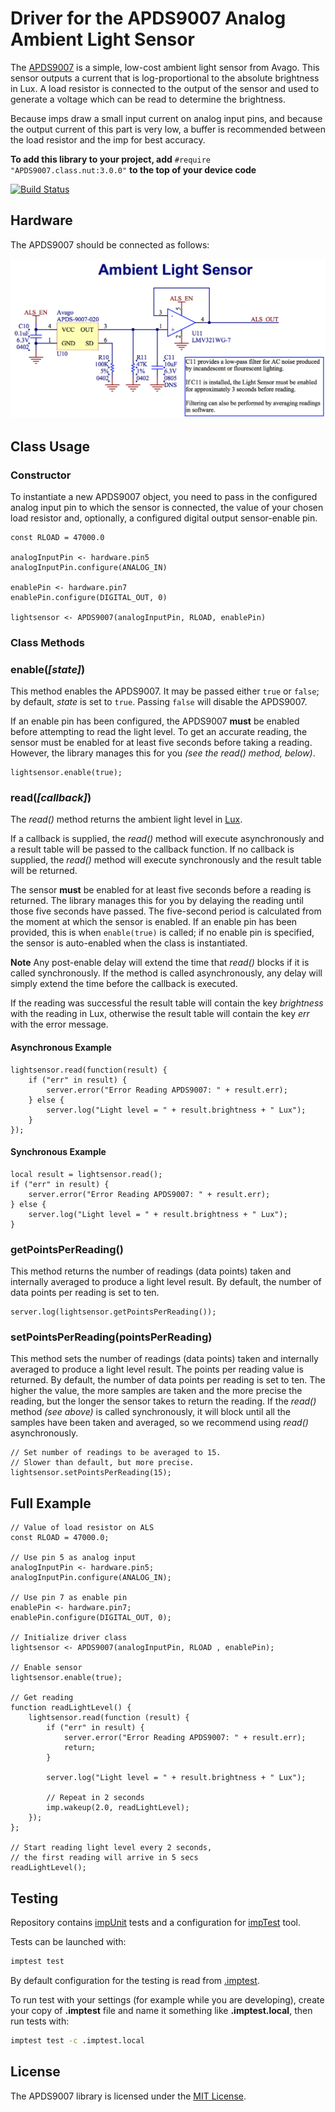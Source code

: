 Driver for the APDS9007 Analog Ambient Light Sensor
===================================

The [APDS9007](http://www.mouser.com/ds/2/38/V02-0512EN-4985.pdf) is a simple, low-cost ambient light sensor from Avago. This sensor outputs a current that is log-proportional to the absolute brightness in Lux. A load resistor is connected to the output of the sensor and used to generate a voltage which can be read to determine the brightness.

Because imps draw a small input current on analog input pins, and because the output current of this part is very low, a buffer is recommended between the load resistor and the imp for best accuracy.

**To add this library to your project, add** `#require "APDS9007.class.nut:3.0.0"` **to the top of your device code**

[![Build Status](https://travis-ci.org/electricimp/APDS9007.svg?branch=master)](https://travis-ci.org/electricimp/APDS9007)

## Hardware

The APDS9007 should be connected as follows:

![APDS9007 Circuit](./circuit.png)

## Class Usage

### Constructor

To instantiate a new APDS9007 object, you need to pass in the configured analog input pin to which the sensor is connected, the value of your chosen load resistor and, optionally, a configured digital output sensor-enable pin.

```squirrel
const RLOAD = 47000.0

analogInputPin <- hardware.pin5
analogInputPin.configure(ANALOG_IN)

enablePin <- hardware.pin7
enablePin.configure(DIGITAL_OUT, 0)

lightsensor <- APDS9007(analogInputPin, RLOAD, enablePin)
```

### Class Methods

### enable(*[state]*)

This method enables the APDS9007. It may be passed either `true` or `false`; by default, *state* is set to `true`. Passing `false` will disable the APDS9007.

If an enable pin has been configured, the APDS9007 **must** be enabled before attempting to read the light level. To get an accurate reading, the sensor must be enabled for at least five seconds before taking a reading. However, the library manages this for you *(see the *read()* method, below)*.


```squirrel
lightsensor.enable(true);
```

### read(*[callback]*)

The *read()* method returns the ambient light level in [Lux](http://en.wikipedia.org/wiki/Lux).

If a callback is supplied, the *read()* method will execute asynchronously and a result table will be passed to the callback function. If no callback is supplied, the *read()* method will execute synchronously and the result table will be returned.

The sensor **must** be enabled for at least five seconds before a reading is returned. The library manages this for you by delaying the reading until those five seconds have passed. The five-second period is calculated from the moment at which the sensor is enabled. If an enable pin has been provided, this is when `enable(true)` is called; if no enable pin is specified, the sensor is auto-enabled when the class is instantiated.

**Note** Any post-enable delay will extend the time that *read()* blocks if it is called synchronously. If the method is called asynchronously, any delay will simply extend the time before the callback is executed.

If the reading was successful the result table will contain the key *brightness* with the reading in Lux, otherwise the result table will contain the key *err* with the error message.

#### Asynchronous Example ####

```squirrel
lightsensor.read(function(result) {
    if ("err" in result) {
        server.error("Error Reading APDS9007: " + result.err);
    } else {
        server.log("Light level = " + result.brightness + " Lux");
    }
});
```

#### Synchronous Example ####

```squirrel
local result = lightsensor.read();
if ("err" in result) {
    server.error("Error Reading APDS9007: " + result.err);
} else {
    server.log("Light level = " + result.brightness + " Lux");
}
```

### getPointsPerReading()

This method returns the number of readings (data points) taken and internally averaged to produce a light level result. By default, the number of data points per reading is set to ten.

```squirrel
server.log(lightsensor.getPointsPerReading());
```

### setPointsPerReading(pointsPerReading)

This method sets the number of readings (data points) taken and internally averaged to produce a light level result. The points per reading value is returned. By default, the number of data points per reading is set to ten. The higher the value, the more samples are taken and the more precise the reading, but the longer the sensor takes to return the reading. If the *read()* method *(see above)* is called synchronously, it will block until all the samples have been taken and averaged, so we recommend using *read()* asynchronously.

```squirrel
// Set number of readings to be averaged to 15.
// Slower than default, but more precise.
lightsensor.setPointsPerReading(15);
```

## Full Example

```squirrel
// Value of load resistor on ALS
const RLOAD = 47000.0;

// Use pin 5 as analog input
analogInputPin <- hardware.pin5;
analogInputPin.configure(ANALOG_IN);

// Use pin 7 as enable pin
enablePin <- hardware.pin7;
enablePin.configure(DIGITAL_OUT, 0);

// Initialize driver class
lightsensor <- APDS9007(analogInputPin, RLOAD , enablePin);

// Enable sensor
lightsensor.enable(true);

// Get reading
function readLightLevel() {
    lightsensor.read(function (result) {
        if ("err" in result) {
            server.error("Error Reading APDS9007: " + result.err);
            return;
        }
        
        server.log("Light level = " + result.brightness + " Lux");
        
        // Repeat in 2 seconds
        imp.wakeup(2.0, readLightLevel); 
    });
};

// Start reading light level every 2 seconds,
// the first reading will arrive in 5 secs
readLightLevel();
```

## Testing

Repository contains [impUnit](https://github.com/electricimp/impUnit) tests and a configuration for [impTest](https://github.com/electricimp/impTest) tool.

Tests can be launched with:

```bash
imptest test
```

By default configuration for the testing is read from [.imptest](https://github.com/electricimp/impTest/blob/develop/docs/imptest-spec.md).

To run test with your settings (for example while you are developing), create your copy of **.imptest** file and name it something like **.imptest.local**, then run tests with:

 ```bash
 imptest test -c .imptest.local
 ```

## License

The APDS9007 library is licensed under the [MIT License](./LICENSE).
